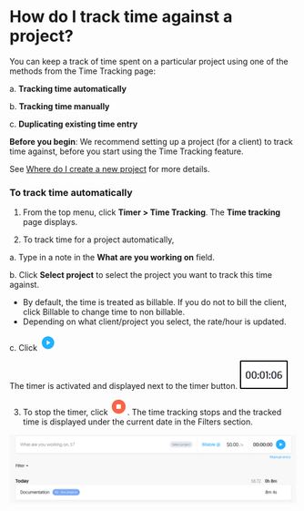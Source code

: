 # How do I track time against a project? 

You can keep a track of time spent on a particular project using one of the methods from the Time Tracking page:

a. **Tracking time automatically**

b. **Tracking time manually**

c. **Duplicating existing time entry**

**Before you begin**: We recommend setting up a project (for a client) to track time against, before you start using the Time Tracking feature.

See [Where do I create a new project](/projects/where-do-i-create-a-new-project.md) for more details.


### To track time automatically

1) From the top menu, click **Timer > Time Tracking**.
   The **Time tracking** page displays. 
   
2) To track time for a project automatically, 

a. Type in a note in the **What are you working on** field. 

b. Click **Select project** to select the project you want to track this time against. 
- By default, the time is treated as billable. If you do not to bill the client, click Billable to change time to non billable.
- Depending on what client/project you select, the rate/hour is updated. 

c. Click ![**Start Timer**.](/assets/Start_Timer_button.png)
   
   The timer is activated and displayed next to the timer button.
   ![](/assets/timer.png)

3) To stop the timer,  click ![](/assets/stoptimer.png).
   The time tracking stops and the tracked time is displayed under the current date in the Filters section.

![](/assets/Add_Time.png)
   
